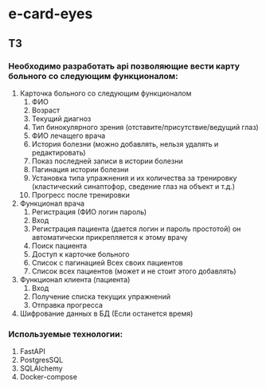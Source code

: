 # e-card-eyes

## ТЗ
### Необходимо разработать api позволяющие вести карту больного со следующим функционалом:
1. Карточка больного со следующим функционалом 
    1. ФИО
    2. Возраст
    3. Текущий диагноз 
    4. Тип бинокулярного зрения (отставите/присутствие/ведущий глаз)
    5. ФИО лечащего врача
    6. История болезни (можно добавлять, нельзя удалять и редактировать)
    7. Показ последней записи в истории болезни
    8. Пагинация истории болезни 
    9. Установка типа упражнения и их количества за тренировку (кластический синаптофор, сведение глаз на объект и т.д.)
    10. Прогресс после тренировки 
2. Функционал врача
   1. Регистрация (ФИО логин пароль)
   2. Вход
   3. Регистрация пациента (дается логин и пароль простотой) он автоматически прикрепляется к этому врачу
   4. Поиск пациента
   5. Доступ к карточке больного 
   6. Список с пагинацией Всех своих пациентов 
   7. Список всех пациентов (может и не стоит этого добавлять)
3. Функционал клиента (пациента)
   1. Вход
   2. Получение списка текущих упражнений 
   3. Отправка прогресса 
4. Шифрование данных в БД (Если останется время)

### Используемые технологии:
1. FastAPI
2. PostgresSQL
3. SQLAlchemy
4. Docker-compose
